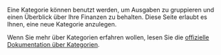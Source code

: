 Eine Kategorie können benutzt werden, um Ausgaben zu gruppieren und einen Überblick über Ihre Finanzen zu behalten. Diese Seite erlaubt es Ihnen, eine neue Kategorie anzulegen.

Wenn Sie mehr über Kategorien erfahren wollen, lesen Sie die [offizielle Dokumentation über Kategorien](https://docs.firefly-iii.org/concepts/categories).